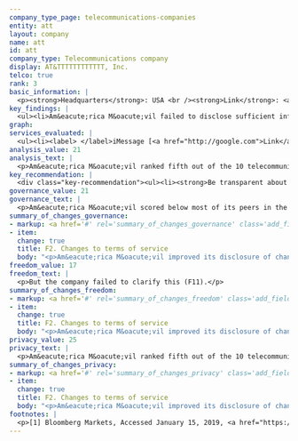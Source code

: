 ```yaml
---
company_type_page: telecommunications-companies
entity: att
layout: company
name: att
id: att
company_type: Telecommunications company
display: AT&TTTTTTTTTTTT, Inc.
telco: true
rank: 3
basic_information: | 
  <p><strong>Headquarters</strong>: USA <br /><strong>Link</strong>: <a href="https://www.apple.com">https://www.apple.com </a><br /><strong>Download</strong>: <a href="https://www.apple.com">https://www.apple.com</a></p>
key_findings: | 
  <ul><li>Am&eacute;rica M&oacute;vil failed to disclose sufficient information about its policies and practices affecting users&rsquo; freedom of expression and privacy.</li><li>The company lacked disclosure about how it responds to government requests to shut down networks.</li><li>The company did not clearly disclose how it handles government or private requests to restrict content or hand over user information.</li></ul>
graph: 
services_evaluated: | 
  <ul><li><label> </label>iMessage [<a href="http://google.com">Link</a>]<label></label></li><li>iCloud [<a href="http://google.com">Link</a>]</li><li>iOS [<a href="http://google.com">Link</a>]</li></ul>
analysis_value: 21
analysis_text: | 
  <p>Am&eacute;rica M&oacute;vil ranked fifth out of the 10 telecommunications companies evaluated, disclosing little about policies and practices affecting freedom of expression and privacy. The company slightly improved its disclosure of policies affecting users&rsquo; freedom of expression in the 2018 Index. Although Freedom House rates Mexico&rsquo;s internet environment as <a href="https://freedomhouse.org/report/freedom-net/2017/mexico" target="_blank" rel="noopener">Partly Free,</a> the country&rsquo;s legal environment does not prevent the company from meeting basic benchmarks for transparency in key areas. For instance, the company did not disclose its process for responding to government or private requests to block content or accounts, although no laws in Mexico prevent companies from doing so. In addition, although companies are <a href="http://www.dof.gob.mx/nota_detalle.php?codigo=5418339&amp;fecha=02/12/2015" target="_blank" rel="noopener">required to report</a> to the telecommunications authority the number of government requests received for real-time location tracking or access to user metadata, Am&eacute;rica M&oacute;vil did not publish this data.</p>
key_recommendation: | 
  <div class="key-recommendation"><ul><li><strong>Be transparent about policies affecting users&rsquo; freedom of expression.</strong> The company should be more transparent about how it responds to government requests to block content, restrict user accounts, and shut down networks.</li><li><strong>Be transparent about external requests.</strong> The company should disclose data about the number of government and private requests it receives to remove content and accounts and to hand over user information.</li><li><strong>Disclose more about security practices.</strong> The company should clearly communicate its handling of data breaches to users.</li></ul></div><p><strong>Am&eacute;rica M&oacute;vil, S.A.B. de C.V.</strong> provides telecommunications services to Mexico and 35 countries in the Americas and Europe. It offers mobile and fixed-voice and data services for retail and business customers and is one of the largest operators globally.</p><div class="comp--industry"><strong><label>Industry: </label></strong>Diversified Telecommunication Services</div><div class="comp--mark"><strong><label>Market cap: </label></strong>USD 63.4 billion</div><div class="comp--sank"><strong><label>Stock symbol: </label></strong>AMX L</div>
governance_value: 21
governance_text: | 
  <p>Am&eacute;rica M&oacute;vil scored below most of its peers in the Governance category, but ahead of Bharti Airtel, Etisalat, Axiata, and Ooredoo. The company continued to lack clear disclosure of its commitments to human rights at the governance level, including whether it conducts human rights impact assessments (G4) or if it engages with a range of stakeholders on freedom of expression and privacy issues (G5). However, it disclosed more than most of its peers about remedy mechanisms addressing freedom of expression and privacy related complaints (G6). In Mexico <a href="http://www.diputados.gob.mx/LeyesBiblio/pdf/LFTR_311017.pdf" target="_blank" rel="noopener">companies are legally required to provide users with a complaint mechanism</a>.</p>
summary_of_changes_governance:
- markup: <a href='#' rel='summary_of_changes_governance' class='add_fieldset dashicons-before dashicons-plus'><span>Add fieldset</span></a>
- item:
  change: true
  title: F2. Changes to terms of service
  body: "<p>Am&eacute;rica M&oacute;vil improved its disclosure of changes to its terms of service by providing an archived version of the terms that apply to pre- and post-paid mobile users.</p>"
freedom_value: 17
freedom_text: | 
  <p>But the company failed to clarify this (F11).</p>
summary_of_changes_freedom:
- markup: <a href='#' rel='summary_of_changes_freedom' class='add_fieldset dashicons-before dashicons-plus'><span>Add fieldset</span></a>
- item:
  change: true
  title: F2. Changes to terms of service
  body: "<p>Am&eacute;rica M&oacute;vil improved its disclosure of changes to its terms of service by providing an archived version of the terms that apply to pre- and post-paid mobile users.</p>"
privacy_value: 25
privacy_text: | 
  <p>Am&eacute;rica M&oacute;vil ranked fifth out of the 10 telecommunications companies evaluated in the Privacy category, ranking behind AT&amp;T, Orange, and several other companies.<br /><br /><strong>Handling of user information:</strong> Telcel disclosed less about how it handles user information than AT&amp;T, Vodafone UK, and Telef&oacute;nica Spain, but more than most other telecommunications companies evaluated (P3-P8). It disclosed little about what types of user information it collects (P3), shares (P4), and its reasons for doing so (P5). Like most of its peers, Telcel disclosed nothing about how long it retains user information (P6), although no law prohibits the company from doing so. It disclosed little about options users have to control what information is collected, including for targeted advertising (P7).<br /><br /><strong>Requests for user information:</strong> Like most telecommunications companies, Am&eacute;rica M&oacute;vil provided almost no information about how it handles government and private requests for user information (P10), and failed to disclose whether it informs users when their information is requested (P12). The company did not publish any data about such requests (P11), despite being required by law to report the number of government requests for real-time location tracking or user metadata to the country&rsquo;s telecommunications authority. <br /><br /><strong>Security:</strong> Telcel did not provide as much information about its security policies as Vodafone UK, AT&amp;T, and Telef&oacute;nica Spain, but was on par with Airtel India and Orange France (P13-P18). Telcel failed to disclose any information about how it addresses security vulnerabilities, including if it offers a bug bounty program for security researchers to submit vulnerabilities (P14). Like most companies in the Index, Telcel disclosed nothing about its policies for addressing data breaches (P15). Companies in Mexico are <a href="https://www.telcel.com/mundo_telcel/quienes-somos/corporativo/redes-sociales" target="_blank" rel="noopener">legally required</a> to notify users only if the data breach &ldquo;significantly affects&rdquo; their rights, however the company does not disclose this information to users.</p>
summary_of_changes_privacy:
- markup: <a href='#' rel='summary_of_changes_privacy' class='add_fieldset dashicons-before dashicons-plus'><span>Add fieldset</span></a>
- item:
  change: true
  title: F2. Changes to terms of service
  body: "<p>Am&eacute;rica M&oacute;vil improved its disclosure of changes to its terms of service by providing an archived version of the terms that apply to pre- and post-paid mobile users.</p>"
footnotes: | 
  <p>[1] Bloomberg Markets, Accessed January 15, 2019, <a href="https://www.bloomberg.com/quote/AAPL:US.">https://www.bloomberg.com/quote/AAPL:US. </a><br />[2] The research period for the 2019 Index ran from January 13, 2018 to February 8, 2019. Policies that came into effect after February 8, 2019 were not evaluated in this Index. <br />[3] For Apple&rsquo;s performance in the 2018 Index, see: <a href="/index2018/companies/apple.">https://rankingdigitalrights.org/index2018/companies/apple. </a><br />[4] "USA FREEDOM Act of 2015," Pub. L. No. 114&ndash;23 (2015), https://www.congress.gov/bill/114th-congress/house-bill/2048.</p>
---
```

